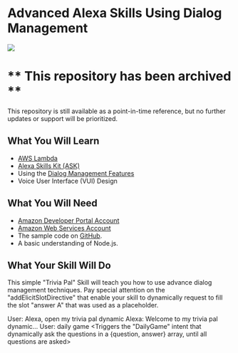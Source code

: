 # Advanced Alexa Skills Using Dialog Management 
<img src="https://m.media-amazon.com/images/G/01/mobile-apps/dex/alexa/alexa-skills-kit/tutorials/fact/header._TTH_.png" />

# ** This repository has been archived **
This repository is still available as a point-in-time reference, but no further updates or support will be prioritized.

## What You Will Learn
*  [AWS Lambda](http://aws.amazon.com/lambda)
*  [Alexa Skills Kit (ASK)](https://developer.amazon.com/alexa-skills-kit)
*  Using the [Dialog Management Features](https://developer.amazon.com/alexa-skills-kit/dialog-management)
*  Voice User Interface (VUI) Design


## What You Will Need
*  [Amazon Developer Portal Account](http://developer.amazon.com)
*  [Amazon Web Services Account](http://aws.amazon.com/)
*  The sample code on [GitHub](https://github.com/alexa/skill-sample-nodejs-fact).
*  A basic understanding of Node.js.

## What Your Skill Will Do
This simple "Trivia Pal" Skill will teach you how to use advance dialog management techniques. Pay special attention on the "addElicitSlotDirective" that enable your skill to dynamically request to fill the slot "answer A" that was used as a placeholder.

User: Alexa, open my trivia pal dynamic
Alexa: Welcome to my trivia pal dynamic...
User: daily game
<Triggers the "DailyGame" intent that dynamically ask the questions in a {question, answer} array, until all questions are asked>



